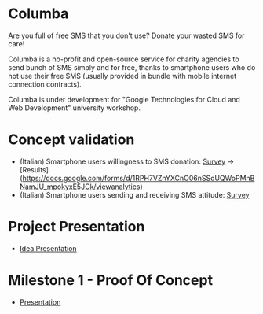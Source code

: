 # Columba

Are you full of free SMS that you don't use? Donate your wasted SMS for care! 

Columba is a no-profit and open-source service for charity agencies to send bunch of SMS simply and for free, thanks to smartphone users who do not use their free SMS (usually provided in bundle with mobile internet connection contracts).

Columba is under development for "Google Technologies for Cloud and Web Development" university workshop.

Concept validation
==============
- (Italian) Smartphone users willingness to SMS donation:  [Survey](https://docs.google.com/forms/d/1RPH7VZnYXCnO06nSSoUQWoPMnBNamJU_mpokyxE5JCk/viewform) -> [Results] (https://docs.google.com/forms/d/1RPH7VZnYXCnO06nSSoUQWoPMnBNamJU_mpokyxE5JCk/viewanalytics)
- (Italian) Smartphone users sending and receiving SMS attitude: [Survey](https://docs.google.com/forms/d/1Eooic5emMm6p8HkpTPg-8ZzU593N83MvK6sM6imW5R0/viewform)

Project Presentation
==============
- [Idea Presentation](https://docs.google.com/presentation/d/17rD1E-jecodD0Xn6OHY4I-4PqranIXT8noGd9qQkYWc/present?slide)

Milestone 1 - Proof Of Concept
==============
- [Presentation](https://docs.google.com/presentation/d/13PM9ZOeuu_qwNcWmSas6EMMbuZNPBDkvzrR7QQrRvHQ/present)
